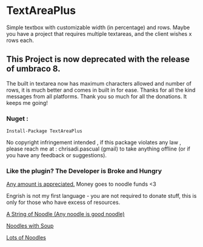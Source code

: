 # TextAreaPlus
Simple textbox with customizable width (in percentage) and rows.
Maybe you have a project that requires multiple textareas, and the client wishes
x rows each.

## This Project is now deprecated with the release of umbraco 8. 
The built in textarea now has maximum characters allowed and number of rows, it is much better and comes in built in for ease.
Thanks for all the kind messages from all platforms. Thank you so much for all the donations. It keeps me going!

### Nuget :
```
Install-Package TextAreaPlus
```

No copyright infringement intended , if this package violates any law , please reach me at : chrisadi.pascual (gmail) to take anything offline (or if you have any feedback or suggestions).


### Like the plugin? The Developer is Broke and Hungry
[Any amount is appreciated.](https://paypal.me/chrispascual/)
Money goes to noodle funds <3 

Engrish is not my first language - you are not required to donate stuff, this is only for those
who have excess of resources.

[A String of Noodle (Any noodle is good noodle)](https://paypal.me/chrispascual/1)

[Noodles with Soup](https://paypal.me/chrispascual/5)

[Lots of Noodles](https://paypal.me/chrispascual/10)

